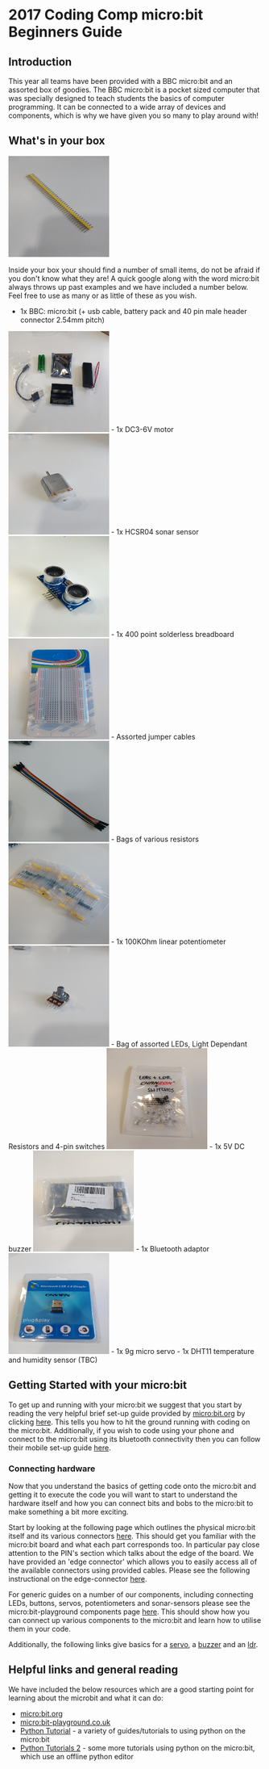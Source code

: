 # 2017 Coding Comp micro:bit Beginners Guide
## Introduction
This year all teams have been provided with a BBC micro:bit and an assorted box of goodies. The BBC micro:bit is a pocket sized computer that was specially designed to teach students the basics of computer programming. It can be connected to a wide array of devices and components, which is why we have given you so many to play around with!

## What's in your box
<img src="https://github.com/godmar02/2017_Coding_Comp/blob/master/IMG_20170822_155654514.jpg" alt="pic1" width="200" height="200" />

Inside your box your should find a number of small items, do not be afraid if you don't know what they are! A quick google along with the word micro:bit always throws up past examples and we have included a number below. Feel free to use as many or as little of these as you wish.

- 1x BBC: micro:bit (+ usb cable, battery pack and 40 pin male header connector 2.54mm pitch)
<img src="https://github.com/godmar02/2017_Coding_Comp/blob/master/IMG_20170822_155717017.jpg" alt="micro:bit" width="200" height="200" />
- 1x DC3-6V motor
<img src="https://github.com/godmar02/2017_Coding_Comp/blob/master/IMG_20170822_155634642.jpg" alt="Motor" width="200" height="200" />
- 1x HCSR04 sonar sensor
<img src="https://github.com/godmar02/2017_Coding_Comp/blob/master/IMG_20170822_155648321.jpg" alt="Sonar" width="200" height="200" />
- 1x 400 point solderless breadboard
<img src="https://github.com/godmar02/2017_Coding_Comp/blob/master/IMG_20170822_155435317.jpg" alt="breadboard" width="200" height="200" />
- Assorted jumper cables
<img src="https://github.com/godmar02/2017_Coding_Comp/blob/master/IMG_20170822_155441919.jpg" alt="wires" width="200" height="200" />
- Bags of various resistors
<img src="https://github.com/godmar02/2017_Coding_Comp/blob/master/IMG_20170822_155514171.jpg" alt="resistors" width="200" height="200" />
- 1x 100KOhm linear potentiometer
<img src="https://github.com/godmar02/2017_Coding_Comp/blob/master/IMG_20170822_155627132.jpg" alt="potentiometer" width="200" height="200" />
- Bag of assorted LEDs, Light Dependant Resistors and 4-pin switches
<img src="https://github.com/godmar02/2017_Coding_Comp/blob/master/IMG_20170822_155527136.jpg" alt="LDRsLEDsSwitches" width="200" height="200" />
- 1x 5V DC buzzer
<img src="https://github.com/godmar02/2017_Coding_Comp/blob/master/IMG_20170822_155543432.jpg" alt="Buzzer" width="200" height="200" />
- 1x Bluetooth adaptor
<img src="https://github.com/godmar02/2017_Coding_Comp/blob/master/IMG_20170822_155535973.jpg" alt="BluetoothAdaptor" width="200" height="200" />
- 1x 9g micro servo
- 1x DHT11 temperature and humidity sensor (TBC)

## Getting Started with your micro:bit
To get up and running with your micro:bit we suggest that you start by reading the very helpful brief set-up guide provided by [micro:bit.org][micro:bit-home] by clicking [here][quick-start]. This tells you how to hit the ground running with coding on the micro:bit.  Additionally, if you wish to code using your phone and connect to the micro:bit using its bluetooth connectivity then you can follow their mobile set-up guide [here][quick-start-mobile].

### Connecting hardware
Now that you understand the basics of getting code onto the micro:bit and getting it to execute the code you will want to start to understand the hardware itself and how you can connect bits and bobs to the micro:bit to make something a bit more exciting.

Start by looking at the following page which outlines the physical micro:bit itself and its various connectors [here][quick-start-hardware]. This should get you familiar with the micro:bit board and what each part corresponds too. In particular pay close attention to the PIN's section which talks about the edge of the board. We have provided an 'edge connector' which allows you to easily access all of the available connectors using provided cables. Please see the following instructional on the edge-connector [here][edge-connector].

For generic guides on a number of our components, including connecting LEDs, buttons, servos, potentiometers and sonar-sensors please see the micro:bit-playground components page [here][components]. This should show how you can connect up various components to the micro:bit and learn how to utilise them in your code.

Additionally, the following links give basics for a [servo], a [buzzer] and an [ldr].

## Helpful links and general reading
We have included the below resources which are a good starting point for learning about the microbit and what it can do:
- [micro:bit.org][micro:bit-home] 
- [micro:bit-playground.co.uk][micro:bit-playground]
- [Python Tutorial][micro:bit-python-guide] - a variety of guides/tutorials to using python on the micro:bit
- [Python Tutorials 2][micro:bit-python] - some more tutorials using python on the micro:bit, which use an offline python editor

<!--Links-->
[micro:bit-home]: http://micro:bit.org/
[quick-start]: http://micro:bit.org/guide/quick/
[quick-start-mobile]: http://micro:bit.org/guide/mobile/
[quick-start-hardware]: http://micro:bit.org/guide/hardware/
[edge-connector]: https://www.kitronik.co.uk/5601b-edge-connector-breakout-board-for-bbc-micro:bit-pre-built.html
[components]: http://micro:bit-playground.co.uk/components/
[servo]: https://www.kitronik.co.uk/blog/using-bbc-micro:bit-control-servo/
[buzzer]: https://www.kitronik.co.uk/blog/micro:bit-alarm-kitronik-university
[ldr]: http://www.getmicros.net/micro:bit-ldr-example.php
[micro:bit-playground]: http://micro:bit-playground.co.uk/
[micro:bit-python-guide]: https://micro:bit.co.uk/python-guide/
[micro:bit-python]: http://microbit-micropython.readthedocs.io/en/latest/tutorials/introduction.html
